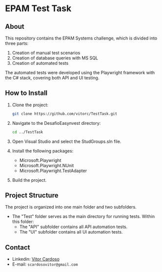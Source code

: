 ﻿# EPAM Test Task

## About
This repository contains the EPAM Systems challenge, which is divided into three parts:
1. Creation of manual test scenarios
2. Creation of database queries with MS SQL
3. Creation of automated tests

The automated tests were developed using the Playwright framework with the C# stack, covering both API and UI testing.

## How to Install

1. Clone the project:

   ```bash
   git clone https://github.com/vitorc/TestTask.git
   ```

2. Navigate to the DesafioEasynvest directory:

   ```bash
   cd ../TestTask
   ```

3. Open Visual Studio and select the StudGroups.sln file.

4. Install the following packages:
   - Microsoft.Playwright
   - Microsoft.Playwright.NUnit
   - Microsoft.Playwright.TestAdapter

5. Build the project.

## Project Structure
The project is organized into one main folder and two subfolders.

- The "Test" folder serves as the main directory for running tests. Within this folder:
  - The "API" subfolder contains all API automation tests.
  - The "UI" subfolder contains all UI automation tests.

## Contact
- Linkedin: [Vitor Cardoso](https://www.linkedin.com/in/vitor-cardoso-)
- E-mail: `scardosovitor@gmail.com`
